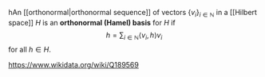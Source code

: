 hAn [[orthonormal|orthonormal sequence]] of vectors $\{v_i\}_{i\in\mathbb N}$ in a [[Hilbert space]] $H$ is an **orthonormal (Hamel) basis** for $H$ if $$h = \sum_{i\in\mathbb N} \langle v_i, h\rangle v_i$$ for all $h \in H$.

https://www.wikidata.org/wiki/Q189569